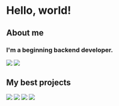 # Hello, world!
## About me
### I'm a beginning backend developer.
![](https://github-readme-stats.vercel.app/api?username=mysterious-hatter&show_icons=true&theme=discord_old_blurple&line_height=33.7)
![](https://github-readme-stats.vercel.app/api/top-langs/?username=mysterious-hatter&hide=css,html&theme=discord_old_blurple)
## My best projects
[![](https://github-readme-stats.vercel.app/api/pin/?username=mysterious-hatter&repo=money-tracker-api&theme=discord_old_blurple&description_lines_count=1)](https://github.com/mysterious-hatter/money-tracker-api)
[![](https://github-readme-stats.vercel.app/api/pin/?username=mysterious-hatter&repo=go-referral-bot&theme=discord_old_blurple&description_lines_count=1)](https://github.com/mysterious-hatter/go-referral-bot)
[![](https://github-readme-stats.vercel.app/api/pin/?username=mysterious-hatter&repo=quadratic-equation-solver&theme=discord_old_blurple&description_lines_count=1)](https://github.com/Gregory-coder/quadratic-equation-solver)
[![](https://github-readme-stats.vercel.app/api/pin/?username=mysterious-hatter&repo=clothes_Bot&theme=discord_old_blurple&description_lines_count=1)](https://github.com/Gregory-coder/clothes_Bot)
